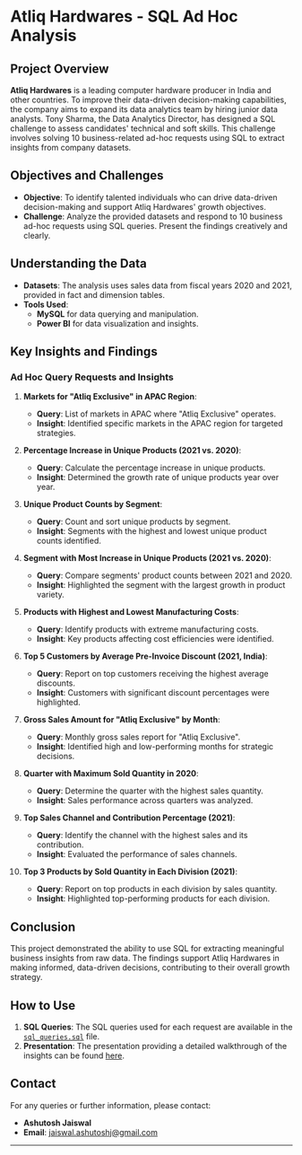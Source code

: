 # Atliq Hardwares - SQL Ad Hoc Analysis

## Project Overview

**Atliq Hardwares** is a leading computer hardware producer in India and other countries. To improve their data-driven decision-making capabilities, the company aims to expand its data analytics team by hiring junior data analysts. Tony Sharma, the Data Analytics Director, has designed a SQL challenge to assess candidates' technical and soft skills. This challenge involves solving 10 business-related ad-hoc requests using SQL to extract insights from company datasets.

## Objectives and Challenges

- **Objective**: To identify talented individuals who can drive data-driven decision-making and support Atliq Hardwares' growth objectives.
- **Challenge**: Analyze the provided datasets and respond to 10 business ad-hoc requests using SQL queries. Present the findings creatively and clearly.

## Understanding the Data

- **Datasets**: The analysis uses sales data from fiscal years 2020 and 2021, provided in fact and dimension tables.
- **Tools Used**: 
  - **MySQL** for data querying and manipulation.
  - **Power BI** for data visualization and insights.

## Key Insights and Findings

### Ad Hoc Query Requests and Insights

1. **Markets for "Atliq Exclusive" in APAC Region**:
   - **Query**: List of markets in APAC where "Atliq Exclusive" operates.
   - **Insight**: Identified specific markets in the APAC region for targeted strategies.

2. **Percentage Increase in Unique Products (2021 vs. 2020)**:
   - **Query**: Calculate the percentage increase in unique products.
   - **Insight**: Determined the growth rate of unique products year over year.

3. **Unique Product Counts by Segment**:
   - **Query**: Count and sort unique products by segment.
   - **Insight**: Segments with the highest and lowest unique product counts identified.

4. **Segment with Most Increase in Unique Products (2021 vs. 2020)**:
   - **Query**: Compare segments' product counts between 2021 and 2020.
   - **Insight**: Highlighted the segment with the largest growth in product variety.

5. **Products with Highest and Lowest Manufacturing Costs**:
   - **Query**: Identify products with extreme manufacturing costs.
   - **Insight**: Key products affecting cost efficiencies were identified.

6. **Top 5 Customers by Average Pre-Invoice Discount (2021, India)**:
   - **Query**: Report on top customers receiving the highest average discounts.
   - **Insight**: Customers with significant discount percentages were highlighted.

7. **Gross Sales Amount for "Atliq Exclusive" by Month**:
   - **Query**: Monthly gross sales report for "Atliq Exclusive".
   - **Insight**: Identified high and low-performing months for strategic decisions.

8. **Quarter with Maximum Sold Quantity in 2020**:
   - **Query**: Determine the quarter with the highest sales quantity.
   - **Insight**: Sales performance across quarters was analyzed.

9. **Top Sales Channel and Contribution Percentage (2021)**:
   - **Query**: Identify the channel with the highest sales and its contribution.
   - **Insight**: Evaluated the performance of sales channels.

10. **Top 3 Products by Sold Quantity in Each Division (2021)**:
    - **Query**: Report on top products in each division by sales quantity.
    - **Insight**: Highlighted top-performing products for each division.

## Conclusion

This project demonstrated the ability to use SQL for extracting meaningful business insights from raw data. The findings support Atliq Hardwares in making informed, data-driven decisions, contributing to their overall growth strategy.

## How to Use

1. **SQL Queries**: The SQL queries used for each request are available in the [`sql_queries.sql`](https://github.com/jaiswal-ashutosh/SQL-Project-Consumer-Goods-Ad-Hoc-Analysis/blob/1cf6ba61e8c3bf90fe35aae74defaa99ccde2f21/SQL_queries_code.sql) file.
2. **Presentation**: The presentation providing a detailed walkthrough of the insights can be found [here](#).

## Contact

For any queries or further information, please contact:
- **Ashutosh Jaiswal**
- **Email**: [jaiswal.ashutoshj@gmail.com](mailto:jaiswal.ashutoshj@gmail.com)

---
